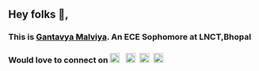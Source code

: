 ## Hey folks 👋,
### This is <a href="https://gantavyamalviya.github.io" style="color:black;"> Gantavya Malviya</a>. An ECE Sophomore at LNCT,Bhopal
### Would love to connect on [<img src="https://www.iconfinder.com/data/icons/social-media-2285/512/1_Linkedin_unofficial_colored_svg-512.png" width="20px"/>](https://linkedin.com/in/gantavyamalviya) &nbsp; [<img src="https://cdn2.iconfinder.com/data/icons/social-media-2285/512/1_Instagram_colored_svg_1-256.png" width="20px" />](https://www.instagram.com/gantavyamalviya)&nbsp; [<img src = "https://cdn2.iconfinder.com/data/icons/social-media-2285/512/1_Twitter3_colored_svg-256.png" width="20px"/>](https://www.twitter.com/gantavyamalviya/) &nbsp;[<img src = "https://cdn1.iconfinder.com/data/icons/social-media-2285/512/Colored_Facebook3_svg-256.png" width="20px"/>](https://www.facebook.com/gantavyamalviya/)  



<!--
**gantavyamalviya/gantavyamalviya** is a ✨ _special_ ✨ repository because its `README.md` (this file) appears on your GitHub profile.

Here are some ideas to get you started:

- 🔭 I’m currently working on ...
- 🌱 I’m currently learning ...
- 👯 I’m looking to collaborate on ...
- 🤔 I’m looking for help with ...
- 💬 Ask me about ...
- 📫 How to reach me: ...
- 😄 Pronouns: ...
- ⚡ Fun fact: ...
-->
